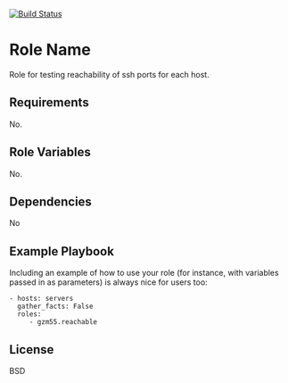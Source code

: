 [![Build Status](https://travis-ci.org/gzm55/ansible-reachable-role.svg?branch=master)](https://travis-ci.org/gzm55/ansible-reachable-role)

Role Name
=========

Role for testing reachability of ssh ports for each host.

Requirements
------------

No.

Role Variables
--------------

No.

Dependencies
------------

No

Example Playbook
----------------

Including an example of how to use your role (for instance, with variables passed in as parameters) is always nice for users too:

    - hosts: servers
      gather_facts: False
      roles:
         - gzm55.reachable

License
-------

BSD
